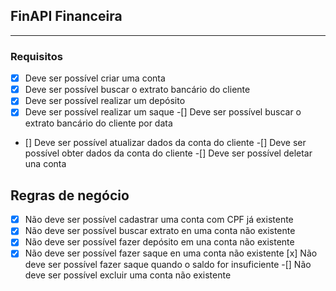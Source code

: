 ## FinAPI Financeira

---

### Requisitos
 -[x] Deve ser possível criar uma conta
 -[x] Deve ser possível buscar o extrato bancário do cliente
 -[x] Deve ser possível realizar um depósito
 -[x] Deve ser possível realizar um saque
 -[] Deve ser possível buscar o extrato bancário do cliente por data
- [] Deve ser possível atualizar dados da conta do cliente
 -[] Deve ser possível obter dados da conta do cliente
 -[] Deve ser possível deletar una conta
## Regras de negócio
 -[x] Não deve ser possível cadastrar uma conta com CPF já existente
 -[x] Não deve ser possível buscar extrato en uma conta não existente
 -[x] Não deve ser possível fazer depósito em una conta não existente
 -[x] Não deve ser possível fazer saque en uma conta não existente
  [x] Não deve ser possível fazer saque quando o saldo for insuficiente
 -[] Não deve ser possível excluir uma conta não existente